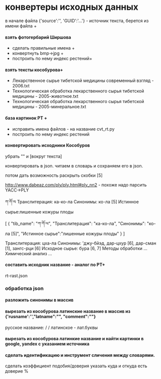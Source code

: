 # конвертеры исходных данных
в начале файла {'source':'', 'GUID':'...'} - источник текста, берется из имени файла +

#### взять фотогербарий Ширшова
* сделать правильные имена +
* конвертнуть  bmp->jpg +
* построить по нему индекс рестений+

#### взять тексты кособурова+
* Лекарственное сырье тибетской медицины современный взгляд - 2006.txt
* Технологическая обработка лекарственного сырья тибетской медицины - 2005-животное.txt
* Технологическая обработка лекарственного сырья тибетской медицины - 2005-минеральное.txt

#### база картинок  РТ +
* исправить имена файлов - на название cvt_rt.py 
* построить по нему индекс рестений

#### конвертировать исходники Кособуров
убрать "" и [вокруг текста]

конвертировать в json. читаем в словарь и сохраняем его в json. 

потом дать возможность раскрыть скобки [5]

http://www.dabeaz.com/ply/ply.html#ply_nn2 - похоже надо парсить YACC->PLY


ཀ་ཀོ་ལ
Транслитерация: ка-ко-ла
Синонимы: ко-ла [5]
Истинное сырье:лишенные кожуры плоды

[
{
"tib_name": "ཀ་ཀོ་ལ",
"Транслитерация": "ка-ко-ла",
"Синонимы": "ко-ла [5]",
"Истинное сырье":"лишенные кожуры плоды" 
}
] 

Транслитерация: цха-ла
Синонимы: 'джу-бйэд, дар-цхур [6], дар-сман [1], зангс-рци [6]
Исходное сырье: бура [6, 7]
Методы обработки
...
Химический анализ
...

#### составить исходник название - аналог по РТ+
rt-rast.json

### обработка json

#### разложить синонимы в массив
#### вырезать из кособурова латинские название в массив из {'rusname':'',"latname":"", "comment":""}
русское название: / / латинское - лат.буквы 

#### вырезать из кособурова латинкие название и найти картинки в google, yandex с указанием источника

#### сделать идентификацию и инструмент сличения между словарями. 
сделать коэффициент подобия/доверия указать куда и откуда есть доверие %

